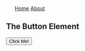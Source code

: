 <nav id="site-nav">
<ul>
<a href="Home.html">Home</a>
<a href="About.html">About</a>
</ul>
</nav>
<html>
<body>

<h2>The Button Element</h2>
<button type="button" onclick="alert('Hello world!')">Click Me!</button>
 
</body>



